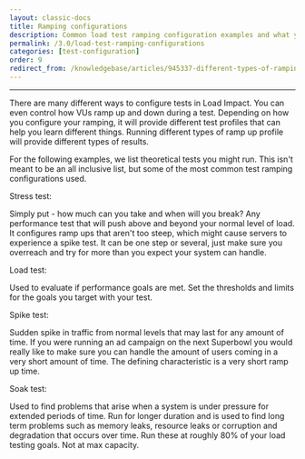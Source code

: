 ```yaml
---
layout: classic-docs
title: Ramping configurations
description: Common load test ramping configuration examples and what you can learn from using them
permalink: /3.0/load-test-ramping-configurations
categories: [test-configuration]
order: 9
redirect_from: /knowledgebase/articles/945337-different-types-of-ramping-configurations
---
```


***

There are many different ways to configure tests in Load Impact. You can even control how VUs ramp up and down during a test.  Depending on how you configure your ramping, it will provide different test profiles that can help you learn different things. Running different types of ramp up profile will provide different types of results.

For the following examples, we list theoretical tests you might run. This isn't meant to be an all inclusive list, but some of the most common test ramping configurations used.


Stress test:

Simply put - how much can you take and when will you break? Any performance test that will push above and beyond your normal level of load. It configures ramp ups that aren't too steep, which might cause servers to experience a spike test. It can be one step or several, just make sure you overreach and try for more than you expect your system can handle.




Load test:

Used to evaluate if performance goals are met. Set the thresholds and limits for the goals you target with your test.





Spike test:

Sudden spike in traffic from normal levels that may last for any amount of time. If you were running an ad campaign on the next Superbowl you would really like to make sure you can handle the amount of users coming in a very short amount of time. The defining characteristic is a very short ramp up time.





Soak test:

Used to find problems that arise when a system is under pressure for extended periods of time. Run for longer duration and is used to find long term problems such as memory leaks, resource leaks or corruption and degradation that occurs over time. Run these at roughly 80% of your load testing goals. Not at max capacity.
